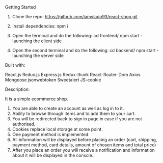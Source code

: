Getting Started

1) Clone the repo:
https://github.com/iamvlado93/react-shop.git


2) Install dependencies:
npm i

3) Open the terminal and do the following:
cd frontend/ npm start - launching the client side
6) Open the second terminal and do the following: 
cd backend/ npm start - launching the server side

Built with:

React.js
Redux.js
Express.js
Redux-thunk
React-Router-Dom
Axios
Mongoose
jsonwebtoken
Sweetalert
JS-cookie

Description: 

It is a simple ecommerce shop. 

1) You are able to create an account as well as log in to it.
2) Ability to browse through items and to add them to your cart.
3) You will be redirected back to sign in page in case if you are not authorised.
4) Cookies replace local storage at some point.
5) One payment method is implemented
6) All information will be displayed before placing an order (cart, shipping, payment method, card details, amount of chosen items and total price)
7) After you place an order you will receive a notification and information about it will be displayed in the console.
